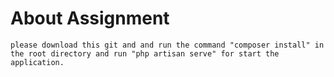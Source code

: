# About Assignment
    please download this git and and run the command "composer install" in the root directory and run "php artisan serve" for start the application.
